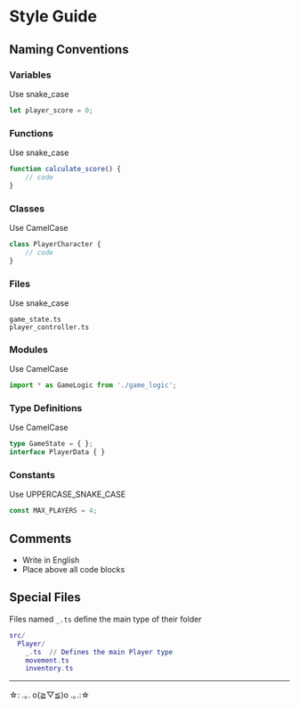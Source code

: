 # Style Guide

## Naming Conventions

### Variables
Use snake_case
```typescript
let player_score = 0;
```
### Functions
Use snake_case
```typescript
function calculate_score() {
    // code
}
```
### Classes
Use CamelCase
```typescript
class PlayerCharacter { 
    // code
}
```

### Files 
Use snake_case
```
game_state.ts
player_controller.ts
```

### Modules
Use CamelCase
```typescript
import * as GameLogic from './game_logic';
```
### Type Definitions
Use CamelCase
```typescript
type GameState = { };
interface PlayerData { }
```
### Constants
Use UPPERCASE_SNAKE_CASE
```typescript
const MAX_PLAYERS = 4;
```

## Comments
- Write in English
- Place above all code blocks

## Special Files 

Files named `_.ts` define the main type of their folder

```lua
src/
  Player/
    _.ts  // Defines the main Player type
    movement.ts
    inventory.ts
```
---

☆: .｡. o(≧▽≦)o .｡.:☆ 